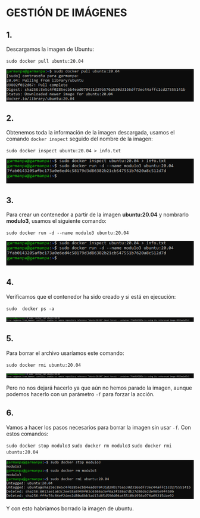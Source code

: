 # GESTIÓN DE IMÁGENES

## 1.
Descargamos la imagen de Ubuntu:

`sudo docker pull ubuntu:20.04`

![img](https://github.com/pgarman524/DespliegueWeb/blob/master/01/docker/imagenes/act06/01_descargar_ubuntu.PNG)


## 2.
Obtenemos toda la información de la imagen descargada, usamos el comando `docker inspect` seguido del nombre de la imagen:

`sudo docker inspect ubuntu:20.04 > info.txt`

![img](https://github.com/pgarman524/DespliegueWeb/blob/master/01/docker/imagenes/act06/02_obtener_txt_instanciar_imagen.PNG)


## 3.
Para crear un contenedor a partir de la imagen **ubuntu:20.04** y nombrarlo **modulo3**, usamos el siguiente comando:

`sudo docker run -d --name modulo3 ubuntu:20.04`

![img](https://github.com/pgarman524/DespliegueWeb/blob/master/01/docker/imagenes/act06/02_obtener_txt_instanciar_imagen.PNG)


## 4.
Verificamos que el contenedor ha sido creado y si está en ejecución:

`sudo  docker ps -a`

![img](https://github.com/pgarman524/DespliegueWeb/blob/master/01/docker/imagenes/act06/04_intento_borrado.PNG)


## 5.
Para borrar el archivo usaríamos este comando:

`sudo docker rmi ubuntu:20.04`

![img](https://github.com/pgarman524/DespliegueWeb/blob/master/01/docker/imagenes/act06/04_intento_borrado.PNG)

Pero no nos dejará hacerlo ya que aún no hemos parado la imagen, aunque podemos hacerlo con un parámetro `-f` para forzar la acción.

## 6.
Vamos a hacer los pasos necesarios para borrar la imagen sin usar `-f`. Con estos comandos:

`sudo docker stop modulo3`
`sudo docker rm modulo3`
`sudo docker rmi ubuntu:20.04`

![img](https://github.com/pgarman524/DespliegueWeb/blob/master/01/docker/imagenes/act06/05_pasos_de_borrado.PNG)


Y con esto habríamos borrado la imagen de ubuntu.
